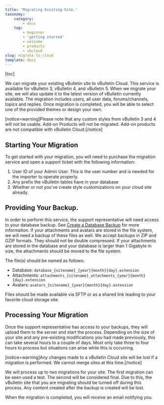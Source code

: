 ```yaml
---
title: 'Migrating Existing Site.'
taxonomy:
    category:
        - docs
    tag:
        - beginner
        - 'getting started'
        - welcome
        - products
        - vbcloud
slug: migrate_to_cloud
template: docs
---
```

[toc]

We can migrate your existing vBulletin site to vBulletin Cloud. This service is available for vBulletin 3, vBulletin 4, and vBulletin 5. When we migrate your site, we will also update it to the latest version of vBulletin currently available. The migration includes users, all user data, forums/channels, topics and replies. Once migration is completed, you will be able to select one of the provided themes or design your own.

[notice=warning]Please note that any custom styles from vBulletin 3 and 4 will not be usable. Add-on Products will not be migrated. Add-on products are not compatible with vBulletin Cloud.[/notice]

## Starting Your Migration
To get started with your migration, you will need to purchase the migration service and open a support ticket with the following information:

1. User ID of your Admin User. This is the user number and is needed for the importer to operate properly.
2. Any prefix the vBulletin tables have in your database
3. Whether or not you've create style customizations on your cloud site already.

## Providing Your Backup.
In order to perform this service, the support representative will need access to your database backup. See [Create a Database Backup](http://vbulletin/manual/reference/database_backup) for more information. If your attachments and avatars are stored in the file system, we will need a backup of these files as well. We accept backups in ZIP and GZIP formats. They should not be double compressed. If your attachments are stored in the database and your database is larger than 1 Gigabyte in size, the attachments should be moved to the file system.

The file(s) should be named as follows:
+ Database: `database_{sitename}_{year}{month}{day}.extension`
+ Attachments: `attachments_{sitename}_attachments_{year}{month}{day}.extension`
+ Avatars: `avatars_{sitename}_{year}{month}{day}.extension`

Files should be made available via SFTP or as a shared link leading to your favorite cloud storage site.

## Processing Your Migration
Once the support representative has access to your backups, they will upload them to the server and start the process. Depending on the size of your site and any pre-existing modifications you had made previously, this can take several hours to a couple of days. Most only take three to four hours to process but situations can arise while this is occurring. 

[notice=warning]Any changes made to a vBulletin Cloud site will be lost if a migration is performed. We cannot merge sites at this time.[/notice]

We will process up to two migrations for your site. The first migration can be seen used a test. The second will be considered final. Due to this, the vBulletin site that you are migrating should be turned off during this process. Any content created after the backup is created will be lost.

When the migration is completed, you will receive an email notifying you.

